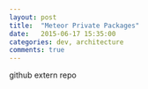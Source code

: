 ```yaml
---
layout: post
title:  "Meteor Private Packages"
date:   2015-06-17 15:35:00
categories: dev, architecture
comments: true
---
```


github extern repo
